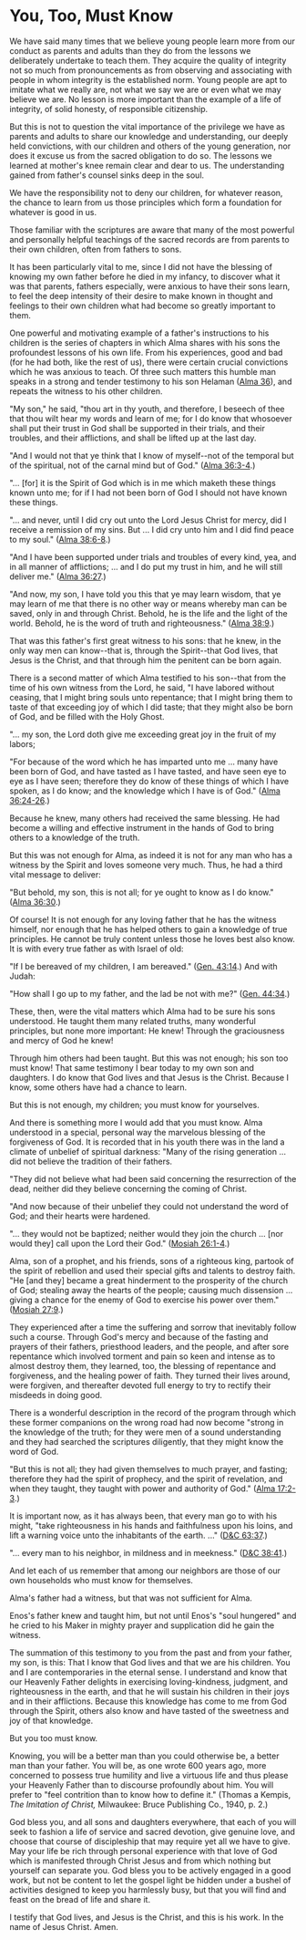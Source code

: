 # You, Too, Must Know

We have said many times that we believe young people learn more from our
conduct as parents and adults than they do from the lessons we deliberately
undertake to teach them. They acquire the quality of integrity not so much
from pronouncements as from observing and associating with people in whom
integrity is the established norm. Young people are apt to imitate what we
really are, not what we say we are or even what we may believe we are. No
lesson is more important than the example of a life of integrity, of solid
honesty, of responsible citizenship.

But this is not to question the vital importance of the privilege we have as
parents and adults to share our knowledge and understanding, our deeply held
convictions, with our children and others of the young generation, nor does it
excuse us from the sacred obligation to do so. The lessons we learned at
mother's knee remain clear and dear to us. The understanding gained from
father's counsel sinks deep in the soul.

We have the responsibility not to deny our children, for whatever reason, the
chance to learn from us those principles which form a foundation for whatever
is good in us.

Those familiar with the scriptures are aware that many of the most powerful
and personally helpful teachings of the sacred records are from parents to
their own children, often from fathers to sons.

It has been particularly vital to me, since I did not have the blessing of
knowing my own father before he died in my infancy, to discover what it was
that parents, fathers especially, were anxious to have their sons learn, to
feel the deep intensity of their desire to make known in thought and feelings
to their own children what had become so greatly important to them.

One powerful and motivating example of a father's instructions to his children
is the series of chapters in which Alma shares with his sons the profoundest
lessons of his own life. From his experiences, good and bad (for he had both,
like the rest of us), there were certain crucial convictions which he was
anxious to teach. Of three such matters this humble man speaks in a strong and
tender testimony to his son Helaman ([Alma
36](https://www.lds.org/scriptures/bofm/alma/36.title?lang=eng)), and repeats
the witness to his other children.

"My son," he said, "thou art in thy youth, and therefore, I beseech of thee
that thou wilt hear my words and learn of me; for I do know that whosoever
shall put their trust in God shall be supported in their trials, and their
troubles, and their afflictions, and shall be lifted up at the last day.

"And I would not that ye think that I know of myself--not of the temporal but
of the spiritual, not of the carnal mind but of God." ([Alma
36:3-4](https://www.lds.org/scriptures/bofm/alma/36.3-4?lang=eng#2).)

"... [for] it is the Spirit of God which is in me which maketh these things
known unto me; for if I had not been born of God I should not have known these
things.

"... and never, until I did cry out unto the Lord Jesus Christ for mercy, did I
receive a remission of my sins. But ... I did cry unto him and I did find peace
to my soul." ([Alma
38:6-8](https://www.lds.org/scriptures/bofm/alma/38.6-8?lang=eng#5).)

"And I have been supported under trials and troubles of every kind, yea, and
in all manner of afflictions; ... and I do put my trust in him, and he will
still deliver me." ([Alma
36:27](https://www.lds.org/scriptures/bofm/alma/36.27?lang=eng#26).)

"And now, my son, I have told you this that ye may learn wisdom, that ye may
learn of me that there is no other way or means whereby man can be saved, only
in and through Christ. Behold, he is the life and the light of the world.
Behold, he is the word of truth and righteousness." ([Alma
38:9](https://www.lds.org/scriptures/bofm/alma/38.9?lang=eng#8).)

That was this father's first great witness to his sons: that he knew, in the
only way men can know--that is, through the Spirit--that God lives, that Jesus
is the Christ, and that through him the penitent can be born again.

There is a second matter of which Alma testified to his son--that from the
time of his own witness from the Lord, he said, "I have labored without
ceasing, that I might bring souls unto repentance; that I might bring them to
taste of that exceeding joy of which I did taste; that they might also be born
of God, and be filled with the Holy Ghost.

"... my son, the Lord doth give me exceeding great joy in the fruit of my
labors;

"For because of the word which he has imparted unto me ... many have been born
of God, and have tasted as I have tasted, and have seen eye to eye as I have
seen; therefore they do know of these things of which I have spoken, as I do
know; and the knowledge which I have is of God." ([Alma
36:24-26](https://www.lds.org/scriptures/bofm/alma/36.24-26?lang=eng#23).)

Because he knew, many others had received the same blessing. He had become a
willing and effective instrument in the hands of God to bring others to a
knowledge of the truth.

But this was not enough for Alma, as indeed it is not for any man who has a
witness by the Spirit and loves someone very much. Thus, he had a third vital
message to deliver:

"But behold, my son, this is not all; for ye ought to know as I do know."
([Alma 36:30](https://www.lds.org/scriptures/bofm/alma/36.30?lang=eng#29).)

Of course! It is not enough for any loving father that he has the witness
himself, nor enough that he has helped others to gain a knowledge of true
principles. He cannot be truly content unless those he loves best also know.
It is with every true father as with Israel of old:

"If I be bereaved of my children, I am bereaved." ([Gen.
43:14](https://www.lds.org/scriptures/ot/gen/43.14?lang=eng#13).) And with
Judah:

"How shall I go up to my father, and the lad be not with me?" ([Gen.
44:34](https://www.lds.org/scriptures/ot/gen/44.34?lang=eng#33).)

These, then, were the vital matters which Alma had to be sure his sons
understood. He taught them many related truths, many wonderful principles, but
none more important: He knew! Through the graciousness and mercy of God he
knew!

Through him others had been taught. But this was not enough; his son too must
know! That same testimony I bear today to my own son and daughters. I do know
that God lives and that Jesus is the Christ. Because I know, some others have
had a chance to learn.

But this is not enough, my children; you must know for yourselves.

And there is something more I would add that you must know. Alma understood in
a special, personal way the marvelous blessing of the forgiveness of God. It
is recorded that in his youth there was in the land a climate of unbelief of
spiritual darkness: "Many of the rising generation ... did not believe the
tradition of their fathers.

"They did not believe what had been said concerning the resurrection of the
dead, neither did they believe concerning the coming of Christ.

"And now because of their unbelief they could not understand the word of God;
and their hearts were hardened.

"... they would not be baptized; neither would they join the church ... [nor would
they] call upon the Lord their God." ([Mosiah
26:1-4](https://www.lds.org/scriptures/bofm/mosiah/26.1-4?lang=eng#0).)

Alma, son of a prophet, and his friends, sons of a righteous king, partook of
the spirit of rebellion and used their special gifts and talents to destroy
faith. "He [and they] became a great hinderment to the prosperity of the
church of God; stealing away the hearts of the people; causing much dissension
... giving a chance for the enemy of God to exercise his power over them."
([Mosiah 27:9](https://www.lds.org/scriptures/bofm/mosiah/27.9?lang=eng#8).)

They experienced after a time the suffering and sorrow that inevitably follow
such a course. Through God's mercy and because of the fasting and prayers of
their fathers, priesthood leaders, and the people, and after sore repentance
which involved torment and pain so keen and intense as to almost destroy them,
they learned, too, the blessing of repentance and forgiveness, and the healing
power of faith. They turned their lives around, were forgiven, and thereafter
devoted full energy to try to rectify their misdeeds in doing good.

There is a wonderful description in the record of the program through which
these former companions on the wrong road had now become "strong in the
knowledge of the truth; for they were men of a sound understanding and they
had searched the scriptures diligently, that they might know the word of God.

"But this is not all; they had given themselves to much prayer, and fasting;
therefore they had the spirit of prophecy, and the spirit of revelation, and
when they taught, they taught with power and authority of God." ([Alma
17:2-3](https://www.lds.org/scriptures/bofm/alma/17.2-3?lang=eng#1).)

It is important now, as it has always been, that every man go to with his
might, "take righteousness in his hands and faithfulness upon his loins, and
lift a warning voice unto the inhabitants of the earth. ..." ([D&amp;C
63:37](https://www.lds.org/scriptures/dc-testament/dc/63.37?lang=eng#36).)

"... every man to his neighbor, in mildness and in meekness." ([D&amp;C
38:41](https://www.lds.org/scriptures/dc-testament/dc/38.41?lang=eng#40).)

And let each of us remember that among our neighbors are those of our own
households who must know for themselves.

Alma's father had a witness, but that was not sufficient for Alma.

Enos's father knew and taught him, but not until Enos's "soul hungered" and he
cried to his Maker in mighty prayer and supplication did he gain the witness.

The summation of this testimony to you from the past and from your father, my
son, is this: That I know that God lives and that we are his children. You and
I are contemporaries in the eternal sense. I understand and know that our
Heavenly Father delights in exercising loving-kindness, judgment, and
righteousness in the earth, and that he will sustain his children in their
joys and in their afflictions. Because this knowledge has come to me from God
through the Spirit, others also know and have tasted of the sweetness and joy
of that knowledge.

But you too must know.

Knowing, you will be a better man than you could otherwise be, a better man
than your father. You will be, as one wrote 600 years ago, more concerned to
possess true humility and live a virtuous life and thus please your Heavenly
Father than to discourse profoundly about him. You will prefer to "feel
contrition than to know how to define it." (Thomas a Kempis, _The Imitation of
Christ,_ Milwaukee: Bruce Publishing Co., 1940, p. 2.)

God bless you, and all sons and daughters everywhere, that each of you will
seek to fashion a life of service and sacred devotion, give genuine love, and
choose that course of discipleship that may require yet all we have to give.
May your life be rich through personal experience with that love of God which
is manifested through Christ Jesus and from which nothing but yourself can
separate you. God bless you to be actively engaged in a good work, but not be
content to let the gospel light be hidden under a bushel of activities
designed to keep you harmlessly busy, but that you will find and feast on the
bread of life and share it.

I testify that God lives, and Jesus is the Christ, and this is his work. In
the name of Jesus Christ. Amen.

